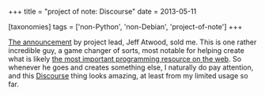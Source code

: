 +++
title = "project of note: Discourse"
date = 2013-05-11

[taxonomies]
tags = ['non-Python', 'non-Debian', 'project-of-note']
+++

[The announcement] by project lead, Jeff Atwood, sold me. This is one
rather incredible guy, a game changer of sorts, most notable for helping
create what is likely [the most important programming resource on the
web]. So whenever he goes and creates something else, I naturally do pay
attention, and this [Discourse] thing looks amazing, at least from my
limited usage so far.

[The announcement]: http://www.codinghorror.com/blog/2013/02/civilized-discourse-construction-kit.html
[the most important programming resource on the web]: http://stackoverflow.com
[Discourse]: http://www.discourse.org
